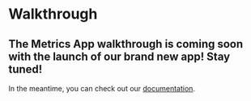 # Walkthrough

## The Metrics App walkthrough is coming soon with the launch of our brand new app! Stay tuned!&#x20;

In the meantime, you can check out our [documentation](https://metricsdao.gitbook.io/metrics-app/).
